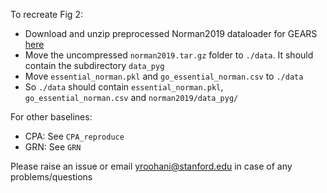 To recreate Fig 2:

- Download and unzip preprocessed Norman2019 dataloader for GEARS [here](https://dataverse.harvard.edu/api/access/datafile/6894431)
- Move the uncompressed `norman2019.tar.gz` folder to `./data`. It should contain the subdirectory `data_pyg`
- Move `essential_norman.pkl` and `go_essential_norman.csv` to `./data`
- So `./data` should contain `essential_norman.pkl`, `go_essential_norman.csv` and `norman2019/data_pyg/`

For other baselines:
- CPA: See `CPA_reproduce`
- GRN: See `GRN`

Please raise an issue or email yroohani@stanford.edu in case of any problems/questions
